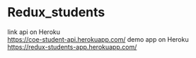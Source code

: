 # Redux_students
link api on Heroku </br>
https://coe-student-api.herokuapp.com/
demo app on Heroku
https://redux-students-app.herokuapp.com/

